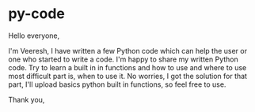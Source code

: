 # py-code

Hello everyone,

I'm Veeresh, I have written a few Python code which can help the user or one who started to write a code.
I'm happy to share my written Python code.
Try to learn a built in in functions and how to use and where to use most difficult part is, when to use it. 
No worries, I got the solution for that part, I'll upload basics python built in functions, so feel free to use.

Thank you,
